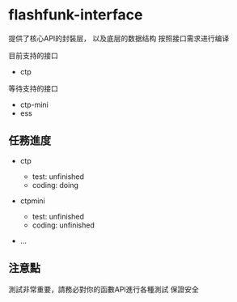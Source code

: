 # flashfunk-interface 

提供了核心API的封裝层， 以及底层的数据结构  按照接口需求进行编译 

目前支持的接口 
- ctp 

等待支持的接口 
- ctp-mini
- ess


## 任務進度 
- ctp
    + test: unfinished
    + coding: doing 
    

- ctpmini 
    + test: unfinished
    + coding: unfinished


- ...  



## 注意點 
測試非常重要，請務必對你的函數API進行各種測試 保證安全
